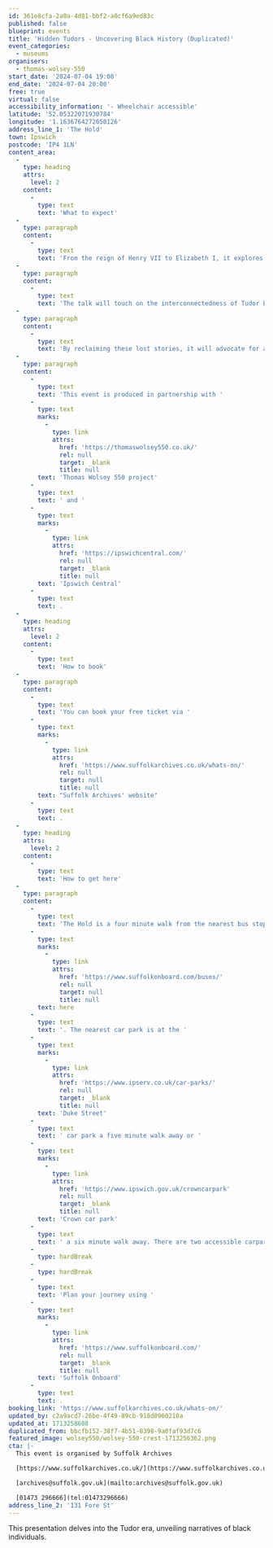 ```yaml
---
id: 361e8cfa-2a0a-4d81-bbf2-a0cf6a9ed83c
published: false
blueprint: events
title: 'Hidden Tudors - Uncovering Black History (Duplicated)'
event_categories:
  - museums
organisers:
  - thomas-wolsey-550
start_date: '2024-07-04 19:00'
end_date: '2024-07-04 20:00'
free: true
virtual: false
accessibility_information: '- Wheelchair accessible'
latitude: '52.05322071930784'
longitude: '1.1636764272050126'
address_line_1: 'The Hold'
town: Ipswich
postcode: 'IP4 1LN'
content_area:
  -
    type: heading
    attrs:
      level: 2
    content:
      -
        type: text
        text: 'What to expect'
  -
    type: paragraph
    content:
      -
        type: text
        text: 'From the reign of Henry VII to Elizabeth I, it explores their diverse roles, and contributions to Tudor England. Profiles of figures like Mary Fillis and Reasonable Blackman showcase their resilience and cultural significance. '
  -
    type: paragraph
    content:
      -
        type: text
        text: 'The talk will touch on the interconnectedness of Tudor England with African History, global trade and exploration. '
  -
    type: paragraph
    content:
      -
        type: text
        text: 'By reclaiming these lost stories, it will advocate for a more inclusive understanding of history. By acknowledging and celebrating the presence of Black Tudors, the presentation encourages a broader perspective on the complexities of the past and its lasting impact.'
  -
    type: paragraph
    content:
      -
        type: text
        text: 'This event is produced in partnership with '
      -
        type: text
        marks:
          -
            type: link
            attrs:
              href: 'https://thomaswolsey550.co.uk/'
              rel: null
              target: _blank
              title: null
        text: 'Thomas Wolsey 550 project'
      -
        type: text
        text: ' and '
      -
        type: text
        marks:
          -
            type: link
            attrs:
              href: 'https://ipswichcentral.com/'
              rel: null
              target: _blank
              title: null
        text: 'Ipswich Central'
      -
        type: text
        text: .
  -
    type: heading
    attrs:
      level: 2
    content:
      -
        type: text
        text: 'How to book'
  -
    type: paragraph
    content:
      -
        type: text
        text: 'You can book your free ticket via '
      -
        type: text
        marks:
          -
            type: link
            attrs:
              href: 'https://www.suffolkarchives.co.uk/whats-on/'
              rel: null
              target: null
              title: null
        text: "Suffolk Archives' website"
      -
        type: text
        text: .
  -
    type: heading
    attrs:
      level: 2
    content:
      -
        type: text
        text: 'How to get here'
  -
    type: paragraph
    content:
      -
        type: text
        text: 'The Hold is a four minute walk from the nearest bus stop - see the latest bus timetables '
      -
        type: text
        marks:
          -
            type: link
            attrs:
              href: 'https://www.suffolkonboard.com/buses/'
              rel: null
              target: null
              title: null
        text: here
      -
        type: text
        text: '. The nearest car park is at the '
      -
        type: text
        marks:
          -
            type: link
            attrs:
              href: 'https://www.ipserv.co.uk/car-parks/'
              rel: null
              target: _blank
              title: null
        text: 'Duke Street'
      -
        type: text
        text: ' car park a five minute walk away or '
      -
        type: text
        marks:
          -
            type: link
            attrs:
              href: 'https://www.ipswich.gov.uk/crowncarpark'
              rel: null
              target: _blank
              title: null
        text: 'Crown car park'
      -
        type: text
        text: ' a six minute walk away. There are two accessible carpark spaces for blue badge holders in The Hold car park.'
      -
        type: hardBreak
      -
        type: hardBreak
      -
        type: text
        text: 'Plan your journey using '
      -
        type: text
        marks:
          -
            type: link
            attrs:
              href: 'https://www.suffolkonboard.com/'
              rel: null
              target: _blank
              title: null
        text: 'Suffolk Onboard'
      -
        type: text
        text: .
booking_link: 'https://www.suffolkarchives.co.uk/whats-on/'
updated_by: c2a9acd7-26be-4f49-89cb-918d0960210a
updated_at: 1713258608
duplicated_from: bbcfb152-38f7-4b51-8398-9a0faf93d7c6
featured_image: wolsey550/wolsey-550-crest-1713256362.png
cta: |-
  This event is organised by Suffolk Archives

  [https://www.suffolkarchives.co.uk/](https://www.suffolkarchives.co.uk/)

  [archives@suffolk.gov.uk](mailto:archives@suffolk.gov.uk)

  [01473 296666](tel:01473296666)
address_line_2: '131 Fore St'
---
```

This presentation delves into the Tudor era, unveiling narratives of black individuals.
